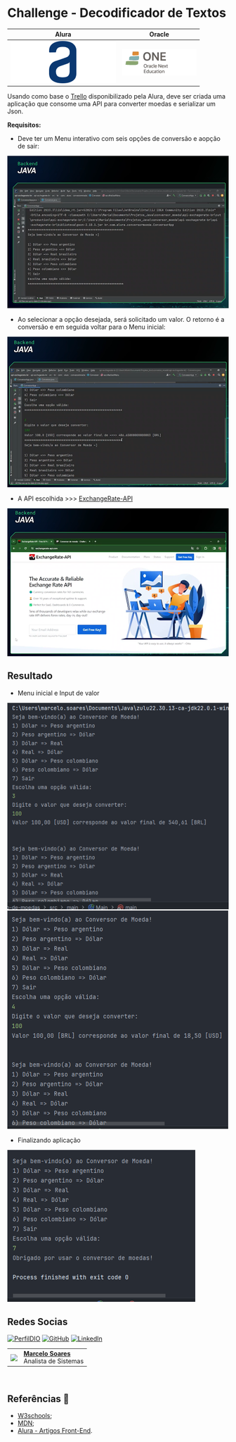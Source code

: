 # Challenge - Decodificador de Textos 

| Alura | Oracle |
| ----- | ------ |
| <img src=./assets/img/logo.svg alt="Logotipo da Alura" title="Logo da Alura"> | <img src=./assets/img/logo-one.webp alt="Logotipo da ONE" title="Logo da ONE"> |

Usando como base o [Trello](https://trello.com/b/KgclcHdi/conversor-de-moeda-challenge-one-java-back-end) disponibilizado pela Alura, deve ser criada uma aplicação que consome uma API para converter moedas e serializar um Json.

**Requisitos:**

- Deve ter um Menu interativo com seis opções de conversão e aopção de sair:

<img src=./assets/img/01.png alt="Tela de menu inicial" title="Menu inicial">

- Ao selecionar a opção desejada, será solicitado um valor. O retorno é a conversão e em seguida voltar para o Menu inicial:

<img src=./assets/img/02.png alt="Tela de solicitação de valor" title="Input de valor">

- A API escolhida >>> [ExchangeRate-API](https://www.exchangerate-api.com/)

<img src=./assets/img/03.png alt="Imagem do site ExchangeRate-API" title="Menu secundário">

## Resultado

- Menu inicial e Input de valor

<img src=./assets/img/04.png alt="Imagem do Menu inicial" title="Menu Inicial Resultado">

<br>

<img src=./assets/img/05.png alt="Tela de solicitação de valor" title="Input de valor">

- Finalizando aplicação

<img src=./assets/img/06.png alt="Tela de solicitação de valor" title="Input de valor">

## Redes Socias

[![PerfilDIO](https://img.shields.io/badge/DIO-0077B5?style=for-the-badge&logo=dio&logoColor=white)](https://web.dio.me/users/marcelo_soares92)
[![GitHub](https://img.shields.io/badge/GitHub-000?style=for-the-badge&logo=github&logoColor=30A3DC)](https://github.com/Mdsoare/)
[![LinkedIn](https://img.shields.io/badge/LinkedIn-0077B5?style=for-the-badge&logo=linkedin&logoColor=white)](https://www.linkedin.com/in/marcelodsoares/)

<table>
  <tr>
    <td>
      <img width="80px" align="center" src="https://avatars.githubusercontent.com/Mdsoare"/>
    </td>
    <td align="left">
      <a href="https://www.linkedin.com/in/marcelodsoares/">
        <span><b>Marcelo Soares</b></span>
      </a>
      <br>
      <span>Analista de Sistemas</span>
    </td>
  </tr>
</table>

<br>

## Referências 🔎

- [W3schools](https://www.w3schools.com/);
- [MDN](https://developer.mozilla.org/pt-BR/);
- [Alura - Artigos Front-End](https://www.alura.com.br/artigos/como-colocar-projeto-no-ar-com-github-pages).